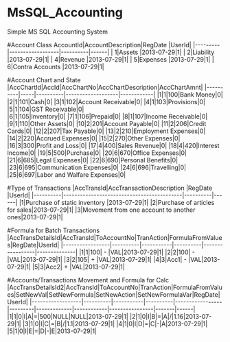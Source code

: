 # MsSQL_Accounting
Simple MS SQL Accounting System


#Account Class
AccountId|AccountDescription|RegDate   |UserId|
|---------|------------------|----------|------|
|	1|Assets	    |2013-07-29|1|
|	2|Liability         |2013-07-29|1|
|	4|Revenue	    |2013-07-29|1|
|	5|Expenses          |2013-07-29|1|
|	6|Contra Accounts   |2013-07-29|1|


#Account Chart and State
|AccChartId|AccId|AccChartNo|AccChartDescription|AccChartAmnt|
|----------|-----|----------|-------------------|------------|
|1|1|100|Bank Money|0|
|2|1|101|Cash|0|
|3|1|102|Account Receivable|0|
|4|1|103|Provisions|0|
|5|1|104|GST Receivable|0|		  	
|6|1|105|Inventory|0|
|7|1|106|Prepaid|0|
|8|1|107|Income Receivable|0|
|9|1|110|Other Assets|0|
|10|2|201|Account Payable|0|
|11|2|206|Credit Cards|0|
|12|2|207|Tax Payable|0|
|13|2|210|Employment Expenses|0|
|14|2|220|Accrued Expenses|0|
|15|2|270|Other Expenses|0|
|16|3|300|Profit and Loss|0|
|17|4|400|Sales Revenue|0|
|18|4|420|Interest Income|0|
|19|5|500|Purchase|0|
|20|6|670|Office Expenses|0|
|21|6|685|Legal Expenses|0|
|22|6|690|Personal Benefits|0|
|23|6|695|Communication Expenses|0|
|24|6|696|Travelling|0|
|25|6|697|Labor and Walfare Expenses|0|


#Type of Transactions
|AccTransId|AccTransactionDescription                  |RegDate   |UserId|
|----------|-------------------------------------------|----------|------|
|1|Purchase of static inventory |2013-07-29|1|
|2|Purchase of articles for sales|2013-07-29|1|
|3|Movement from one account to another ones|2013-07-29|1|


#Formula for Batch Transactions
|AccTransDetailsId|AccTransId|ToAccountNo|TranAction|FormulaFromValues|RegDate|UserId|
|-----------------|----------|-----------|----------|-----------------|--------------|
|1|1|100| - |VAL|2013-07-29|1|
|2|2|100| - |VAL|2013-07-29|1|
|3|2|105| + |VAL|2013-07-29|1|
|4|3|Acc1| - |VAL|2013-07-29|1|
|5|3|Acc2| + |VAL|2013-07-29|1|


#Accounts/Transactions Movement and Formula for Calc
|AccTransDetailsId2|AccTransId|ToAccountNo|TranAction|FormulaFromValues|SetNewVal|SetNewFormula|SetNewAction|SetNewFormulaVar|RegDate|UserId|
|------------------|----------|-----------|----------|-----------------|---------|-------------|------------|----------------|-------|------|
|1|1|0|I|A|=|500|NULL|NULL|2013-07-29|1|
|2|1|0|I|B|=|A|/|1.16|2013-07-29|1|
|3|1|0|I|C|=|B|/|1.1|2013-07-29|1|
|4|1|0|I|D|=|C|-|A|2013-07-29|1|
|5|1|0|I|E|=|D|-|E|2013-07-29|1|

